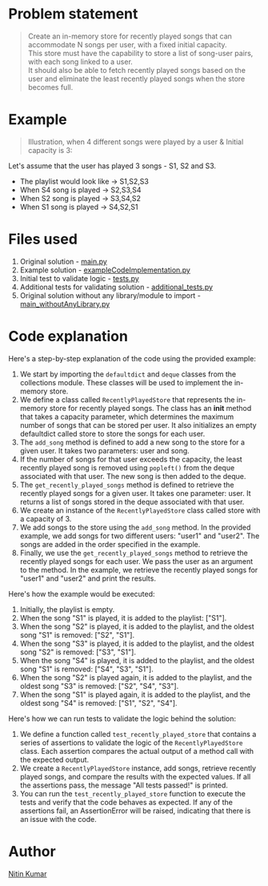 # Problem statement

> Create an in-memory store for recently played songs that can accommodate N songs per user, with a fixed initial capacity.  
> This store must have the capability to store a list of song-user pairs, with each song linked to a user.  
> It should also be able to fetch recently played songs based on the user and eliminate the least recently played songs when the store becomes full.  


# Example

> Illustration, when 4 different songs were played by a user & Initial capacity is 3:  

Let's assume that the user has played 3 songs - S1, S2 and S3.
- The playlist would look like -> S1,S2,S3
- When S4 song is played -> S2,S3,S4 
- When S2 song is played -> S3,S4,S2 
- When S1 song is played -> S4,S2,S1


# Files used

1. Original solution - [main.py](main.py)
2. Example solution - [exampleCodeImplementation.py](exampleCodeImplementation.py)
3. Initial test to validate logic - [tests.py](tests.py)
4. Additional tests for validating solution - [additional_tests.py](additional_tests.py)
5. Original solution without any library/module to import - [main_withoutAnyLibrary.py](main_withoutAnyLibrary.py)


# Code explanation

Here's a step-by-step explanation of the code using the provided example:

1. We start by importing the `defaultdict` and `deque` classes from the collections module. These classes will be used to implement the in-memory store.
2. We define a class called `RecentlyPlayedStore` that represents the in-memory store for recently played songs. The class has an __init__ method that takes a capacity parameter, which determines the maximum number of songs that can be stored per user. It also initializes an empty defaultdict called store to store the songs for each user.
3. The `add_song` method is defined to add a new song to the store for a given user. It takes two parameters: user and song. 
4. If the number of songs for that user exceeds the capacity, the least recently played song is removed using `popleft()` from the deque associated with that user. The new song is then added to the deque.
5. The `get_recently_played_songs` method is defined to retrieve the recently played songs for a given user. It takes one parameter: user. It returns a list of songs stored in the deque associated with that user.
6. We create an instance of the `RecentlyPlayedStore` class called store with a capacity of 3.
7. We add songs to the store using the `add_song` method. In the provided example, we add songs for two different users: "user1" and "user2". The songs are added in the order specified in the example.
8. Finally, we use the `get_recently_played_songs` method to retrieve the recently played songs for each user. We pass the user as an argument to the method. In the example, we retrieve the recently played songs for "user1" and "user2" and print the results.

Here's how the example would be executed:

1. Initially, the playlist is empty.
2. When the song "S1" is played, it is added to the playlist: ["S1"].
3. When the song "S2" is played, it is added to the playlist, and the oldest song "S1" is removed: ["S2", "S1"].
4. When the song "S3" is played, it is added to the playlist, and the oldest song "S2" is removed: ["S3", "S1"].
5. When the song "S4" is played, it is added to the playlist, and the oldest song "S1" is removed: ["S4", "S3", "S1"].
6. When the song "S2" is played again, it is added to the playlist, and the oldest song "S3" is removed: ["S2", "S4", "S3"].
7. When the song "S1" is played again, it is added to the playlist, and the oldest song "S4" is removed: ["S1", "S2", "S4"].

Here's how we can run tests to validate the logic behind the solution:

1. We define a function called `test_recently_played_store` that contains a series of assertions to validate the logic of the `RecentlyPlayedStore` class. Each assertion compares the actual output of a method call with the expected output.
2. We create a `RecentlyPlayedStore` instance, add songs, retrieve recently played songs, and compare the results with the expected values. If all the assertions pass, the message "All tests passed!" is printed.
3. You can run the `test_recently_played_store` function to execute the tests and verify that the code behaves as expected. If any of the assertions fail, an AssertionError will be raised, indicating that there is an issue with the code.

# Author

[Nitin Kumar](https://linkedin.com/in/nitin30kumar/)
